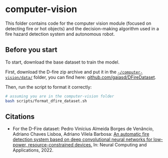 # computer-vision

This folder contains code for the computer vision module (focused on detecting fire or hot objects) and the decision-making algorithm used in a fire hazard detection system and autonomous robot.

## Before you start

To start, download the base dataset to train the model.

First, download the D-fire zip archive and put it in the [`-/computer-vision/data/`](./computer-vision/data/) folder, you can find here: [github.com/gaiasd/DFireDataset](https://github.com/gaiasd/DFireDataset).

Then, run the script to format it correctly:

```bash
# assuming you are in the computer-vision folder
bash scripts/format_dfire_dataset.sh
```

## Citations

- For the D-Fire dataset: Pedro Vinícius Almeida Borges de Venâncio, Adriano Chaves Lisboa, Adriano Vilela Barbosa: [An automatic fire detection system based on deep convolutional neural networks for low-power, resource-constrained devices.](https://link.springer.com/article/10.1007/s00521-022-07467-z) In: Neural Computing and Applications, 2022.
